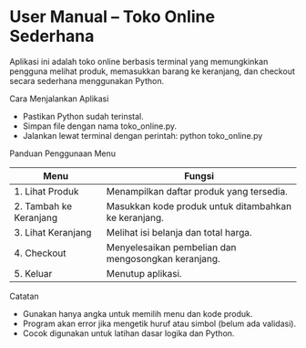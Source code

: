 # User Manual – Toko Online Sederhana
Aplikasi ini adalah toko online berbasis terminal yang memungkinkan pengguna melihat produk, memasukkan barang ke keranjang, dan checkout secara sederhana menggunakan Python.

Cara Menjalankan Aplikasi
- Pastikan Python sudah terinstal.
- Simpan file dengan nama toko_online.py.
- Jalankan lewat terminal dengan perintah:
python toko_online.py

Panduan Penggunaan Menu

| Menu                   | Fungsi                                               |
| ---------------------- | ---------------------------------------------------- |
| 1. Lihat Produk        | Menampilkan daftar produk yang tersedia.             |
| 2. Tambah ke Keranjang | Masukkan kode produk untuk ditambahkan ke keranjang. |
| 3. Lihat Keranjang     | Melihat isi belanja dan total harga.                 |
| 4. Checkout            | Menyelesaikan pembelian dan mengosongkan keranjang.  |
| 5. Keluar              | Menutup aplikasi.                                    |

Catatan
- Gunakan hanya angka untuk memilih menu dan kode produk.
- Program akan error jika mengetik huruf atau simbol (belum ada validasi).
- Cocok digunakan untuk latihan dasar logika dan Python.

